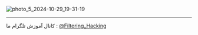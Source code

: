 ![photo_5_2024-10-29_19-31-19](https://github.com/user-attachments/assets/57383df8-cd02-440d-9b4b-78d06cc6bc0a)

--------------------
کانال آموزش تلگرام ما :
[@Filtering_Hacking](https://t.me/Filtering_Hacking)
